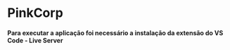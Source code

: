 # PinkCorp

#### Para executar a aplicação foi necessário a instalação da extensão do VS Code - Live Server